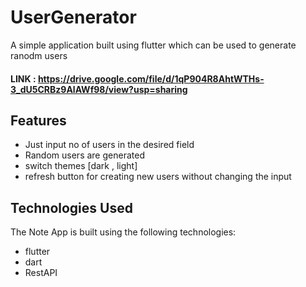 # UserGenerator

A simple application built using flutter which can be used to generate ranodm users


#### **LINK :** https://drive.google.com/file/d/1qP904R8AhtWTHs-3_dU5CRBz9AlAWf98/view?usp=sharing

## Features

- Just input no of users in the desired field
- Random users are generated
- switch themes [dark , light]
- refresh button for creating new users without changing the input

## Technologies Used

The Note App is built using the following technologies:

- flutter
- dart
- RestAPI

